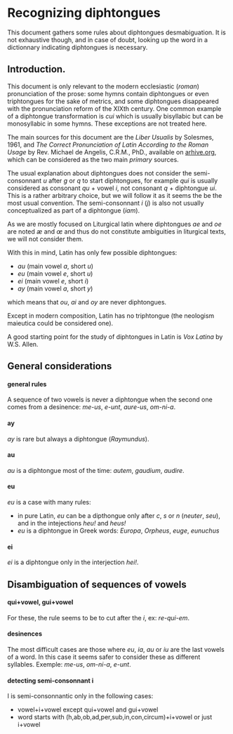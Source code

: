 # Recognizing diphtongues

This document gathers some rules about diphtongues desmabiguation. It is not exhaustive though, and in case of doubt, looking up the word in a dictionnary indicating diphtongues is necessary.

## Introduction.

This document is only relevant to the modern ecclesiastic (*roman*) pronunciation of the prose: some hymns contain diphtongues or even triphtongues for the sake of metrics, and some diphtongues disappeared with the pronunciation reform of the XIXth century. One common example of a diphtongue transformation is *cui* which is usually bisyllabic but can be monosyllabic in some hymns. These exceptions are not treated here.

The main sources for this document are the *Liber Usualis* by Solesmes, 1961, and *The Correct Pronunciation of Latin According to the Roman Usage* by Rev. Michael de Angelis, C.R.M., PhD., available on [arhive.org](https://archive.org/stream/correctpronuncia00dean#page/n7/mode/2up), which can be considered as the two main *primary* sources.

The usual explanation about diphtongues does not consider the semi-consonnant *u* after *g* or *q* to start diphtongues, for example *qui* is usually considered as consonant *qu* + vowel *i*, not consonant *q* + diphtongue *ui*. This is a rather arbitrary choice, but we will follow it as it seems the be the most usual convention. The semi-consonnant *i* (*j*) is also not usually conceptualized as part of a diphtongue (*iam*).

As we are mostly focused on Liturgical latin where diphtongues *ae* and *oe* are noted *æ* and *œ* and thus do not constitute ambiguities in liturgical texts, we will not consider them.

With this in mind, Latin has only few possible diphtongues:

- *au* (main vowel *a*, short *u*)
- *eu* (main vowel *e*, short *u*)
- *ei* (main vowel *e*, short *i*)
- *ay* (main vowel *a*, short *y*)

which means that *ou*, *ai* and *oy* are never diphtongues.

Except in modern composition, Latin has no triphtongue (the neologism maieutica could be considered one).

A good starting point for the study of diphtongues in Latin is *Vox Latina* by W.S. Allen.

## General considerations

#### general rules

A sequence of two vowels is never a diphtongue when the second one comes from a desinence: *me-us*, *e-unt*, *aure-us*, *om-ni-a*.

#### ay

*ay* is rare but always a diphtongue (*Raymundus*).

#### au

*au* is a diphtongue most of the time: *autem*, *gaudium*, *audire*.

#### eu

*eu* is a case with many rules:

- in pure Latin, *eu* can be a dipthongue only after *c*, *s* or *n* (*neuter*, *seu*), and in the intejections *heu!* and *heus!*
- *eu* is a diphtongue in Greek words: *Europa*, *Orpheus*, *euge*, *eunuchus*

#### ei

*ei* is a diphtongue only in the interjection *hei!*.


## Disambiguation of sequences of vowels

#### qui+vowel, gui+vowel

For these, the rule seems to be to cut after the *i*, ex: *re-qui-em*.

#### desinences

The most difficult cases are those where *eu*, *ia*, *au* or *iu* are the last vowels of a word. In this case it seems safer to consider these as different syllables. Exemple: *me-us*, *om-ni-a*, *e-unt*. 

#### detecting semi-consonnant i

I is semi-consonnantic only in the following cases:

- vowel+i+vowel except qui+vowel and gui+vowel
- word starts with (h,ab,ob,ad,per,sub,in,con,circum)+i+vowel or just i+vowel
